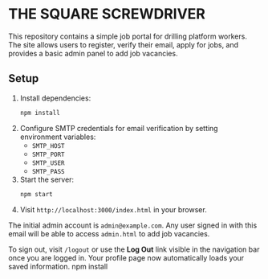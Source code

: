 # THE SQUARE SCREWDRIVER

This repository contains a simple job portal for drilling platform workers. The site allows users to register, verify their email, apply for jobs, and provides a basic admin panel to add job vacancies.

## Setup

1. Install dependencies:
   ```bash
   npm install
   ```
2. Configure SMTP credentials for email verification by setting environment variables:
   - `SMTP_HOST`
   - `SMTP_PORT`
   - `SMTP_USER`
   - `SMTP_PASS`
3. Start the server:
   ```bash
   npm start
   ```
4. Visit `http://localhost:3000/index.html` in your browser.

The initial admin account is `admin@example.com`. Any user signed in with this email will be able to access `admin.html` to add job vacancies.

To sign out, visit `/logout` or use the **Log Out** link visible in the navigation bar once you are logged in. Your profile page now automatically loads your saved information.
npm install
